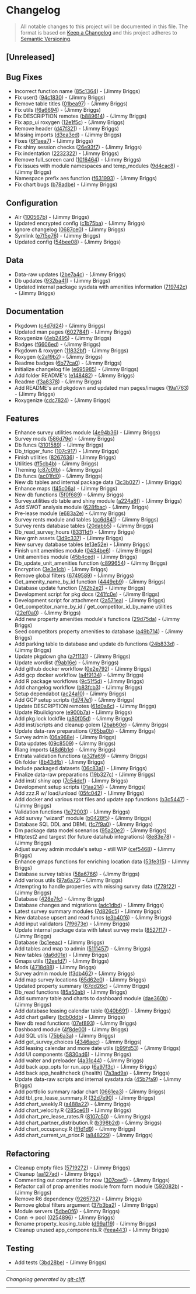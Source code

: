 # Changelog

> All notable changes to this project will be documented in this file. The format is based on
[Keep a Changelog](http://keepachangelog.com/) and this project adheres to
[Semantic Versioning](http://semver.org/).

## [Unreleased]

## Bug Fixes

- Incorrect function name ([85c1364](https://github.com/noclocks/gmhdatahub/commit/85c136488c745ce601add739f822e3c26f4512f3))  - (Jimmy Briggs)
- Fix user() ([94c1830](https://github.com/noclocks/gmhdatahub/commit/94c18306c9c0914ab6f552ae20c3b0785715e4a3))  - (Jimmy Briggs)
- Remove table titles ([01bea97](https://github.com/noclocks/gmhdatahub/commit/01bea97e8ea659e6c375e83c17811b031ea63779))  - (Jimmy Briggs)
- Fix utils ([f6a6694](https://github.com/noclocks/gmhdatahub/commit/f6a6694d7ad7ad656a5d0a80ecb62cb050c3d00d))  - (Jimmy Briggs)
- Fix DESCRIPTION remotes ([b889614](https://github.com/noclocks/gmhdatahub/commit/b889614ff0c1e00d574211cb5b60ff9919749592))  - (Jimmy Briggs)
- Fix app_ui roxygen ([12e1f5c](https://github.com/noclocks/gmhdatahub/commit/12e1f5c193423f6d026f6f85b49a8a4defb998d4))  - (Jimmy Briggs)
- Remove header ([d47f321](https://github.com/noclocks/gmhdatahub/commit/d47f32119945af56dff773478e06bd03bda282d7))  - (Jimmy Briggs)
- Missing imports ([d3ea3ed](https://github.com/noclocks/gmhdatahub/commit/d3ea3edcf604af9a255a5b9d7f7b09bd1c732418))  - (Jimmy Briggs)
- Fixes ([6f1aea7](https://github.com/noclocks/gmhdatahub/commit/6f1aea759153b812d1ea4c27966ef3c977812276))  - (Jimmy Briggs)
- Fix shiny session checks ([26e93f7](https://github.com/noclocks/gmhdatahub/commit/26e93f7ff5a87e6a20e36fd69210ef3cdf0d9fe5))  - (Jimmy Briggs)
- Fix indentation ([2232322](https://github.com/noclocks/gmhdatahub/commit/223232261b648f61e361bbea1fabb13857a920ac))  - (Jimmy Briggs)
- Remove full_screen card ([10f6464](https://github.com/noclocks/gmhdatahub/commit/10f6464c2f2e606988cd0bc8287fa7bbff1e3faf))  - (Jimmy Briggs)
- Fix issues with module namespaces and temp_modules ([9d4cac8](https://github.com/noclocks/gmhdatahub/commit/9d4cac8ea5ec12f51276c4d65b9f77de9c1ecc7b))  - (Jimmy Briggs)
- Namespace prefix aes function ([f631993](https://github.com/noclocks/gmhdatahub/commit/f631993220e5e9a5bf184cbec8da68a84a2ef6b7))  - (Jimmy Briggs)
- Fix chart bugs ([b78adbe](https://github.com/noclocks/gmhdatahub/commit/b78adbe4cd1b0a03174f4b70587ebd1b42b392a1))  - (Jimmy Briggs)

## Configuration

- Air ([100567b](https://github.com/noclocks/gmhdatahub/commit/100567bec93aa1ec75e095b0e2dbcc72b3345615))  - (Jimmy Briggs)
- Updated encrypted config ([c1b75ba](https://github.com/noclocks/gmhdatahub/commit/c1b75ba111e7f5e5e92a7c85d8b86748c867592f))  - (Jimmy Briggs)
- Ignore changelog ([0687ce0](https://github.com/noclocks/gmhdatahub/commit/0687ce019ddc82f7f6a411ba5f0a404e18834fda))  - (Jimmy Briggs)
- Symlink ([e7f5e76](https://github.com/noclocks/gmhdatahub/commit/e7f5e76e35e465bd7cb1e0f56b0334c1a50ffb0f))  - (Jimmy Briggs)
- Updated config ([54bee08](https://github.com/noclocks/gmhdatahub/commit/54bee083bc1a150b5b69408262077ebd018e8b4a))  - (Jimmy Briggs)

## Data

- Data-raw updates ([2be7a4c](https://github.com/noclocks/gmhdatahub/commit/2be7a4c92864961e337a91af804dda817833546b))  - (Jimmy Briggs)
- Db updates ([932ba41](https://github.com/noclocks/gmhdatahub/commit/932ba412622627797a76ef3523fa20d8b82deb30))  - (Jimmy Briggs)
- Updated internal package sysdata with amenities information ([719742c](https://github.com/noclocks/gmhdatahub/commit/719742ca2db6191d15a5d73c3a6ca878739c32a7))  - (Jimmy Briggs)

## Documentation

- Pkgdown ([c4d7d24](https://github.com/noclocks/gmhdatahub/commit/c4d7d2419f393d9b9b59c2965a0a994e34c6cedd))  - (Jimmy Briggs)
- Updated man pages ([602784f](https://github.com/noclocks/gmhdatahub/commit/602784ff9b9a61a0d7c7b083e7df3f10aa5d92d3))  - (Jimmy Briggs)
- Roxygenize ([4eb2495](https://github.com/noclocks/gmhdatahub/commit/4eb2495f7fd5e798c55ab887c4813590fbabc36d))  - (Jimmy Briggs)
- Badges ([f6606ed](https://github.com/noclocks/gmhdatahub/commit/f6606ed79457e51128b6fafa21ba88cd6cb290fa))  - (Jimmy Briggs)
- Pkgdown & roxygen ([11832bf](https://github.com/noclocks/gmhdatahub/commit/11832bfabcfe6ce478277727a38102ae0c164976))  - (Jimmy Briggs)
- Roxygen ([c2a19b2](https://github.com/noclocks/gmhdatahub/commit/c2a19b26bed7acee63f9fe36752c9db6bbc18447))  - (Jimmy Briggs)
- Readme badges ([6b77ca0](https://github.com/noclocks/gmhdatahub/commit/6b77ca072209e76c1f210f80b1e6b8f94e9330e6))  - (Jimmy Briggs)
- Initialize changelog file ([e695985](https://github.com/noclocks/gmhdatahub/commit/e695985115c39614c2338bd75ff7c2d432a20860))  - (Jimmy Briggs)
- Add folder README's ([e148482](https://github.com/noclocks/gmhdatahub/commit/e1484822d64c36fd86e3214f90d00f1cc8544aae))  - (Jimmy Briggs)
- Readme ([f3a8378](https://github.com/noclocks/gmhdatahub/commit/f3a8378609ed653d2481a2987877b843bb32f10a))  - (Jimmy Briggs)
- Add README's and pkgdown and updated man pages/images ([19a1763](https://github.com/noclocks/gmhdatahub/commit/19a1763dd8e0f50b59166afc9dce9e040be89efa))  - (Jimmy Briggs)
- Roxygenize ([cdc7824](https://github.com/noclocks/gmhdatahub/commit/cdc7824abc326400093cf57e08cb51a615c5bfae))  - (Jimmy Briggs)

## Features

- Enhance survey utilities module ([4e94b36](https://github.com/noclocks/gmhdatahub/commit/4e94b365454e3b5a61c9ed3b41657cc47c165b8b))  - (Jimmy Briggs)
- Survey mods ([586d79e](https://github.com/noclocks/gmhdatahub/commit/586d79e3f07f2b7d7343081a155d55923ae4ab9c))  - (Jimmy Briggs)
- Db funcs ([3101589](https://github.com/noclocks/gmhdatahub/commit/3101589e33cf61e976d3f14c682208a35da92719))  - (Jimmy Briggs)
- Db_trigger_func ([107c917](https://github.com/noclocks/gmhdatahub/commit/107c917ef6709e5972fd8b28dd7c980746aba7b4))  - (Jimmy Briggs)
- Finish utilities ([8267636](https://github.com/noclocks/gmhdatahub/commit/8267636576a256d216d865a57672fec9528dd928))  - (Jimmy Briggs)
- Utilities ([ff5cb4b](https://github.com/noclocks/gmhdatahub/commit/ff5cb4b5c6bd67676d6ce48d331e1363dab75989))  - (Jimmy Briggs)
- Theming ([c87c0fb](https://github.com/noclocks/gmhdatahub/commit/c87c0fbf96296ed0676f9ea921e7a83af0387794))  - (Jimmy Briggs)
- Db funcs ([ac01fd0](https://github.com/noclocks/gmhdatahub/commit/ac01fd001e7f789c82093942e3fcd8ca288ccaf7))  - (Jimmy Briggs)
- New db tables and internal package data ([3c3b027](https://github.com/noclocks/gmhdatahub/commit/3c3b027c6a2d398288677ab752870a4cdb5490ed))  - (Jimmy Briggs)
- Enhance maps ([f45c06a](https://github.com/noclocks/gmhdatahub/commit/f45c06aa5fffd5d7af5408aad3f4b7cf8426eb93))  - (Jimmy Briggs)
- New db functions ([5f0f689](https://github.com/noclocks/gmhdatahub/commit/5f0f68916a3ae793968e91685e56ffae9c6c6b33))  - (Jimmy Briggs)
- Survey.utilities db table and shiny module ([a224a8f](https://github.com/noclocks/gmhdatahub/commit/a224a8fe9ecd0fe40f5df9e3abafe3fca370cd4d))  - (Jimmy Briggs)
- Add SWOT analysis module ([628fbac](https://github.com/noclocks/gmhdatahub/commit/628fbacf72f168dea382d9d96ba5535b76df7e54))  - (Jimmy Briggs)
- Pre-lease module ([e683a2e](https://github.com/noclocks/gmhdatahub/commit/e683a2e4e6d2b4fa967a758ef058d55b7a0be81a))  - (Jimmy Briggs)
- Survey rents module and tables ([cc6d841](https://github.com/noclocks/gmhdatahub/commit/cc6d841a5a4f190de929c6b194a24d1a7c02ad4e))  - (Jimmy Briggs)
- Survey rents database tables ([20dabb5](https://github.com/noclocks/gmhdatahub/commit/20dabb54f60cc2fb6c7b5da08e8b313f88bae8e0))  - (Jimmy Briggs)
- Db_read_survey_hours ([83311df](https://github.com/noclocks/gmhdatahub/commit/83311df01dbec3f5e8c37af7363736cb0d622e49))  - (Jimmy Briggs)
- New gmh assets ([3d9c337](https://github.com/noclocks/gmhdatahub/commit/3d9c337f0ebee9b1136397d2cd44454858df3fa1))  - (Jimmy Briggs)
- New survey database tables ([e13e52e](https://github.com/noclocks/gmhdatahub/commit/e13e52e6c21987e1832019c477f2933df673cb9f))  - (Jimmy Briggs)
- Finish unit amenities module ([0434be6](https://github.com/noclocks/gmhdatahub/commit/0434be652403ba0f4cc0e49d7bca72610139072a))  - (Jimmy Briggs)
- Unit amenities module ([45b4ced](https://github.com/noclocks/gmhdatahub/commit/45b4ced70fde53ef3d3c9590f92bdcbe1be5ee75))  - (Jimmy Briggs)
- Db_update_unit_amenities function ([c899654](https://github.com/noclocks/gmhdatahub/commit/c899654c31d2a8bc26031c0970d08191ef0d48e6))  - (Jimmy Briggs)
- Encryption ([3e3e1cb](https://github.com/noclocks/gmhdatahub/commit/3e3e1cb070d348f593c16a4ce1454b8acca9fc04))  - (Jimmy Briggs)
- Remove global filters ([6749589](https://github.com/noclocks/gmhdatahub/commit/674958906bc4b877f32b6192a99cca8ad1255705))  - (Jimmy Briggs)
- Get_amenity_name_by_id function ([4449eb9](https://github.com/noclocks/gmhdatahub/commit/4449eb934fc9c2a5a4331795b15d931ffab7189c))  - (Jimmy Briggs)
- Database update function ([742b2e2](https://github.com/noclocks/gmhdatahub/commit/742b2e20db9695811dd65204111747996c2e5273))  - (Jimmy Briggs)
- Development script for pkg docs ([241fc0e](https://github.com/noclocks/gmhdatahub/commit/241fc0ec7416033ef63fcf3b5b87cb8488643899))  - (Jimmy Briggs)
- Development script for attachment ([2a571ea](https://github.com/noclocks/gmhdatahub/commit/2a571eac08da937ed5478b936ccad3fce8528b59))  - (Jimmy Briggs)
- Get_competitor_name_by_id / get_competitor_id_by_name utilities ([22ef0a0](https://github.com/noclocks/gmhdatahub/commit/22ef0a0419a7572d6bd003938abc2e02348c7719))  - (Jimmy Briggs)
- Add new property amenities module's functions ([29d75da](https://github.com/noclocks/gmhdatahub/commit/29d75dacfff69f77999a9fe204f78261692a04cf))  - (Jimmy Briggs)
- Seed competitors property amenities to database ([a49b714](https://github.com/noclocks/gmhdatahub/commit/a49b714978ad84a440580bb93cf7e96071b24862))  - (Jimmy Briggs)
- Add parking table to database and update db functions ([24b833d](https://github.com/noclocks/gmhdatahub/commit/24b833d54a71d8eaf8d2e5d494628938f63e7779))  - (Jimmy Briggs)
- Update pkgdown gha ([a7f1131](https://github.com/noclocks/gmhdatahub/commit/a7f1131519f22084f2c70f5f40160a8bd4998b33))  - (Jimmy Briggs)
- Update wordlist ([f9ab16e](https://github.com/noclocks/gmhdatahub/commit/f9ab16e807e4c9e717b21800baccdb0a16169740))  - (Jimmy Briggs)
- Add github docker workflow ([0e2e792](https://github.com/noclocks/gmhdatahub/commit/0e2e792b3a33c09572ab652dbc613c16a77ba929))  - (Jimmy Briggs)
- Add gcp docker workflow ([a4f9134](https://github.com/noclocks/gmhdatahub/commit/a4f913443b06c88d0151df2a88c1b9ad8dd54ced))  - (Jimmy Briggs)
- Add R package workflows ([9c51f5d](https://github.com/noclocks/gmhdatahub/commit/9c51f5da85d3013039d9a26e208b0286c3335b56))  - (Jimmy Briggs)
- Add changelog workflow ([b83fcb3](https://github.com/noclocks/gmhdatahub/commit/b83fcb3e944bf1d750be9788422a16d85250e2e8))  - (Jimmy Briggs)
- Setup dependabot ([ac24a10](https://github.com/noclocks/gmhdatahub/commit/ac24a108cdcf4bf0b7d9fd577c4d72efa6959de1))  - (Jimmy Briggs)
- Add GCP setup scripts ([fd747e1](https://github.com/noclocks/gmhdatahub/commit/fd747e1c2d62363c8fc8d3abafa98bb0ce46f15c))  - (Jimmy Briggs)
- Update DESCRIPTION remotes ([61d0a6c](https://github.com/noclocks/gmhdatahub/commit/61d0a6c2510011daa612bbf36c94f80948a17736))  - (Jimmy Briggs)
- Update Rbuildignore ([e900b7a](https://github.com/noclocks/gmhdatahub/commit/e900b7ae8cb27196e9347958f9172a04a95e2ef1))  - (Jimmy Briggs)
- Add pkg.lock lockfile ([a80f05d](https://github.com/noclocks/gmhdatahub/commit/a80f05de2f56d1de6a6cb85f5361b26c543c077f))  - (Jimmy Briggs)
- Add inst/scripts and cleanup golem ([2bab60e](https://github.com/noclocks/gmhdatahub/commit/2bab60ec0dfda852c93f373be73b8757387c8e32))  - (Jimmy Briggs)
- Update data-raw preparations ([765ba0b](https://github.com/noclocks/gmhdatahub/commit/765ba0bc3ede2207b5ec1742602e8090bbb15280))  - (Jimmy Briggs)
- Survey admin ([06a968e](https://github.com/noclocks/gmhdatahub/commit/06a968ebb04be62fb97cd43f96ed22774240f697))  - (Jimmy Briggs)
- Data updates ([09c8509](https://github.com/noclocks/gmhdatahub/commit/09c8509e53e0283c47e32536fab79395d143bb60))  - (Jimmy Briggs)
- Rlang imports ([48d6b1e](https://github.com/noclocks/gmhdatahub/commit/48d6b1e6b8c6a8da7d2acbc0f6d6f18afd23e68c))  - (Jimmy Briggs)
- Entrata validation functions ([a32fa69](https://github.com/noclocks/gmhdatahub/commit/a32fa6966585858397578203bc561c9effdd91ca))  - (Jimmy Briggs)
- Gh folder ([8b43dfb](https://github.com/noclocks/gmhdatahub/commit/8b43dfbf8747ab46ec943b5097aed2662c4e0007))  - (Jimmy Briggs)
- Include packaged datasets ([06c83a1](https://github.com/noclocks/gmhdatahub/commit/06c83a19a059705b57cf08527f3b50e84af8effe))  - (Jimmy Briggs)
- Finalize data-raw preparations ([19b327c](https://github.com/noclocks/gmhdatahub/commit/19b327cf6a1b4eb2530777c5252a6f674ba29be4))  - (Jimmy Briggs)
- Add inst/ shiny app ([7c54def](https://github.com/noclocks/gmhdatahub/commit/7c54def223fc1831aa40ae7de0ad346a589fd3bf))  - (Jimmy Briggs)
- Development setup scripts ([01aa214](https://github.com/noclocks/gmhdatahub/commit/01aa21461ae48b9f8b0c3cc70f67c05c632cb5c9))  - (Jimmy Briggs)
- Add zzz.R w/ load/unload ([05fc042](https://github.com/noclocks/gmhdatahub/commit/05fc042b4095a55768a8d9b2b1a6554b8843ff6f))  - (Jimmy Briggs)
- Add docker and various root files and update app functions ([b3c5447](https://github.com/noclocks/gmhdatahub/commit/b3c5447e9a3b5625f59c6c9e27380783799a9acc))  - (Jimmy Briggs)
- Validation functions ([1e72003](https://github.com/noclocks/gmhdatahub/commit/1e7200355d11078385f43c307e297222e7a981be))  - (Jimmy Briggs)
- Add survey "wizard" module ([b0428f5](https://github.com/noclocks/gmhdatahub/commit/b0428f582c1d03d27d3b2edebe2a3855c18a0435))  - (Jimmy Briggs)
- Database SQL DDL and DBML ([fc7f9a0](https://github.com/noclocks/gmhdatahub/commit/fc7f9a0a6c8ab10507dd9b930d3b308028587a5d))  - (Jimmy Briggs)
- Dm package data model scenarios ([95a20e2](https://github.com/noclocks/gmhdatahub/commit/95a20e2853d26becfa9293de7981759bc8dbeaba))  - (Jimmy Briggs)
- Httptest2 and targest (for future datahub integrations) ([8e83e78](https://github.com/noclocks/gmhdatahub/commit/8e83e784fa8c36b20a557885cef04836f56b415b))  - (Jimmy Briggs)
- Adjust survey admin module's setup - still WIP ([cef5468](https://github.com/noclocks/gmhdatahub/commit/cef54683c32ab040c50506f99281a105a0a502ac))  - (Jimmy Briggs)
- Enhance gmaps functions for enriching location data ([53fe315](https://github.com/noclocks/gmhdatahub/commit/53fe315d2d663be965606622e2c9d6f834dfd8e5))  - (Jimmy Briggs)
- Database survey tables ([58a6766](https://github.com/noclocks/gmhdatahub/commit/58a67667eaa1c1e82ef69e36bef45db1e5ad2b17))  - (Jimmy Briggs)
- Add various utils ([97a6a72](https://github.com/noclocks/gmhdatahub/commit/97a6a72f2192a2bcbf80b4b902de69f12dc65c40))  - (Jimmy Briggs)
- Attempting to handle properties with missing survey data ([f779f22](https://github.com/noclocks/gmhdatahub/commit/f779f22ce9e115f96b6f466406a2cceda5981f7a))  - (Jimmy Briggs)
- Database ([428e7fc](https://github.com/noclocks/gmhdatahub/commit/428e7fc0123a2729a0463f905120e61714d347f0))  - (Jimmy Briggs)
- Database changes and migrations ([adc1dbd](https://github.com/noclocks/gmhdatahub/commit/adc1dbdcf319a14a642688d88c145f213e17fd0a))  - (Jimmy Briggs)
- Latest survey summary modules ([7d826c5](https://github.com/noclocks/gmhdatahub/commit/7d826c57aa7d2db0983bbc066dece68c49ed4bbc))  - (Jimmy Briggs)
- New database upsert and read funcs ([e3b40f6](https://github.com/noclocks/gmhdatahub/commit/e3b40f616aedc420d5ca759cea607e89413c4339))  - (Jimmy Briggs)
- Add input validators ([7f9673e](https://github.com/noclocks/gmhdatahub/commit/7f9673e0f37030dc1fa46b97d7881738976112f4))  - (Jimmy Briggs)
- Update internal package data with latest survey meta ([8527f17](https://github.com/noclocks/gmhdatahub/commit/8527f17bff41b1b235a310615987b0ea98120ebd))  - (Jimmy Briggs)
- Database ([bc1eeac](https://github.com/noclocks/gmhdatahub/commit/bc1eeacdd9b551ab744dcef577a58f2f44dc2771))  - (Jimmy Briggs)
- Add tables and map to admin ([5111457](https://github.com/noclocks/gmhdatahub/commit/51114575ed5d83cca5ee2f9b65d260b5b267fcb2))  - (Jimmy Briggs)
- New tables ([da6d01e](https://github.com/noclocks/gmhdatahub/commit/da6d01e6d33398080fe3fdef65b6f7d726d0f158))  - (Jimmy Briggs)
- Gmaps utils ([12eefd7](https://github.com/noclocks/gmhdatahub/commit/12eefd7a4a1b2c47957b5583f03b9e618842456e))  - (Jimmy Briggs)
- Mods ([4718d88](https://github.com/noclocks/gmhdatahub/commit/4718d88d5b52ff95a460f2288573108431d849b7))  - (Jimmy Briggs)
- Survey admin module ([f3db462](https://github.com/noclocks/gmhdatahub/commit/f3db462848d5285398ee0fc049078f125afd2629))  - (Jimmy Briggs)
- Add map survey locations ([65d62e0](https://github.com/noclocks/gmhdatahub/commit/65d62e04468c2f9268bcb8778f1c31a800bbc04e))  - (Jimmy Briggs)
- Updated property summary ([67dd26c](https://github.com/noclocks/gmhdatahub/commit/67dd26c8d9b1179596848e8bfe60d21806a77afe))  - (Jimmy Briggs)
- Db_read functions ([85a50ab](https://github.com/noclocks/gmhdatahub/commit/85a50abbc2dd22bfc86931e14233b84c985a3336))  - (Jimmy Briggs)
- Add summary table and charts to dashboard module ([dae360b](https://github.com/noclocks/gmhdatahub/commit/dae360b2ac305c2a57b91db8897c0c8888d06e30))  - (Jimmy Briggs)
- Add database leasing calendar table ([040b691](https://github.com/noclocks/gmhdatahub/commit/040b691d9b962bb3eda54a4888bf102ada44107b))  - (Jimmy Briggs)
- Add chart gallery ([bdb0ddb](https://github.com/noclocks/gmhdatahub/commit/bdb0ddb27c926a246e084e1ac234408420adb718))  - (Jimmy Briggs)
- New db read functions ([07ef893](https://github.com/noclocks/gmhdatahub/commit/07ef8931f4e3a32e394f798a21e26610c64899d2))  - (Jimmy Briggs)
- Dashboard module ([4f8de00](https://github.com/noclocks/gmhdatahub/commit/4f8de002c5174835bb35c7827d6e9598ff629cc8))  - (Jimmy Briggs)
- Add SQL utils ([75b6a3a](https://github.com/noclocks/gmhdatahub/commit/75b6a3ae449f0b4bc79e0bd240c6b9d0d9750f5d))  - (Jimmy Briggs)
- Add get_survey_choices ([4346aec](https://github.com/noclocks/gmhdatahub/commit/4346aec8124548948c275effb92d787fc0a9c722))  - (Jimmy Briggs)
- Add leasing calendar and more date utils ([b99fd53](https://github.com/noclocks/gmhdatahub/commit/b99fd53c803ecb9e2e659b4b7bad7d8e08a93ea7))  - (Jimmy Briggs)
- Add UI components ([5830ad6](https://github.com/noclocks/gmhdatahub/commit/5830ad6efc379ce411a91371c8d02a38041038fc))  - (Jimmy Briggs)
- Add waiter and preloader ([4a31c44](https://github.com/noclocks/gmhdatahub/commit/4a31c44e7d2aba860aad6d0769d8af8201d2d96a))  - (Jimmy Briggs)
- Add back app_opts for run_app ([6a97f3c](https://github.com/noclocks/gmhdatahub/commit/6a97f3c92ed5af2bfcf17b6d08d3cd515e6e5152))  - (Jimmy Briggs)
- Add back app_healthcheck (/health) ([7a3ad9a](https://github.com/noclocks/gmhdatahub/commit/7a3ad9a954f9e81c6f2ab86b9a18570390174c22))  - (Jimmy Briggs)
- Update data-raw scripts and internal sysdata.rda ([45b7fa9](https://github.com/noclocks/gmhdatahub/commit/45b7fa9642ed7b69b72150aa28823348139cd4f9))  - (Jimmy Briggs)
- Add portfolio summary radar chart ([0661ea3](https://github.com/noclocks/gmhdatahub/commit/0661ea39fd596ef0109e2a5a7a26199c262d343d))  - (Jimmy Briggs)
- Add tbl_pre_lease_summary.R ([32d7e90](https://github.com/noclocks/gmhdatahub/commit/32d7e9032f18e0aeceeef953cde094c142408320))  - (Jimmy Briggs)
- Add chart_weekly.R ([a488a22](https://github.com/noclocks/gmhdatahub/commit/a488a2252f6a585c25b6a6206368a8ef2c8aa5c6))  - (Jimmy Briggs)
- Add chart_velocity.R ([285ce61](https://github.com/noclocks/gmhdatahub/commit/285ce618c93cc8f40e2466eb92f094b07c94746d))  - (Jimmy Briggs)
- Add chart_pre_lease_rates.R ([8107c50](https://github.com/noclocks/gmhdatahub/commit/8107c5051bd785589b33da40d352f208228400a4))  - (Jimmy Briggs)
- Add chart_partner_distribution.R ([b398b2d](https://github.com/noclocks/gmhdatahub/commit/b398b2d1198142dbd696b10704d3bcb016a4ad9f))  - (Jimmy Briggs)
- Add chart_occupancy.R ([fffd1d9](https://github.com/noclocks/gmhdatahub/commit/fffd1d925a26b7adc820f46a623f10326d15002b))  - (Jimmy Briggs)
- Add chart_current_vs_prior.R ([a848229](https://github.com/noclocks/gmhdatahub/commit/a8482295c79839b70ba6d4aedecd5db15a67c4f5))  - (Jimmy Briggs)

## Refactoring

- Cleanup empty files ([5719272](https://github.com/noclocks/gmhdatahub/commit/571927231be0a869066ea787250bb271a039eae9))  - (Jimmy Briggs)
- Cleanup ([aa127ad](https://github.com/noclocks/gmhdatahub/commit/aa127ad5b41234646e113298562931398f665969))  - (Jimmy Briggs)
- Commenting out competitor for now ([307cee5](https://github.com/noclocks/gmhdatahub/commit/307cee5331825460304e33f46fbd6d3dfeedefc9))  - (Jimmy Briggs)
- Refactor call of prop amenities module from form module ([592082b](https://github.com/noclocks/gmhdatahub/commit/592082bf7484b6cc82f5060b2aa893cb24c83c93))  - (Jimmy Briggs)
- Remove R6 dependency ([9265732](https://github.com/noclocks/gmhdatahub/commit/9265732cd0549a44f74d8643522c4aeeb79be64d))  - (Jimmy Briggs)
- Remove global filters argument ([37b3ba2](https://github.com/noclocks/gmhdatahub/commit/37b3ba2be031831c1db9eb1f5e5e5d26863bb5a8))  - (Jimmy Briggs)
- Module servers ([5dbe0f6](https://github.com/noclocks/gmhdatahub/commit/5dbe0f662ae11f8611c44e47224ceaa7d89ae9ac))  - (Jimmy Briggs)
- Conn -> pool ([0254896](https://github.com/noclocks/gmhdatahub/commit/02548967a3f18dd4ba677d0edda6814e41216947))  - (Jimmy Briggs)
- Rename property_leasing_table ([d99af19](https://github.com/noclocks/gmhdatahub/commit/d99af196a93fee10424f49afec5c5fdac6b3c9b9))  - (Jimmy Briggs)
- Cleanup unused app_components.R ([feea443](https://github.com/noclocks/gmhdatahub/commit/feea44398e89bd4f1f0c7984126cabd1b02e0e50))  - (Jimmy Briggs)

## Testing

- Add tests ([3bd28be](https://github.com/noclocks/gmhdatahub/commit/3bd28be3f06b605c611530329bb74ca3c9b5b150))  - (Jimmy Briggs)

***
*Changelog generated by [git-cliff](https://github.com/orhun/git-cliff).*
***
